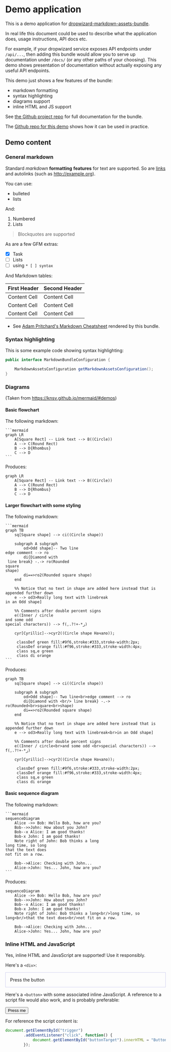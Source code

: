 # Demo application

This is a demo application for [dropwizard-markdown-assets-bundle](https://github.com/rnorth/dropwizard-markdown-assets-bundle).

In real life this document could be used to describe what the application does, usage instructions, API docs etc.

For example, if your dropwizard service exposes API endpoints under `/api/...`, then adding this bundle would allow you to serve up documentation under `/docs/` (or any other paths of your choosing). This demo shows presentation of documentation without actually exposing any useful API endpoints.

This demo just shows a few features of the bundle:
* markdown formatting
* syntax highlighting
* diagrams support
* inline HTML and JS support

See [the Github project repo](https://github.com/rnorth/dropwizard-markdown-assets-bundle) for full documentation for the bundle.

The [Github repo for this demo](https://github.com/rnorth/dropwizard-markdown-assets-bundle-demo) shows how it can be used in practice.

## Demo content

### General markdown

Standard *markdown* **formatting** __features__ for text are supported. So are [links](#) and autolinks (such as http://example.org).

You can use:
* bulleted
* lists

And:
1. Numbered
2. Lists

> Blockquotes are supported

As are a few GFM extras:

* [x] Task
* [ ] Lists
* [ ] using `* [ ] syntax`

And Markdown tables:

| First Header  | Second Header |
| ------------- | ------------- |
| Content Cell  | Content Cell  |
| Content Cell  | Content Cell  |
| Content Cell  | Content Cell  |

* See [Adam Pritchard's Markdown Cheatsheet](markdown-cheatsheet.md) rendered by this bundle.

### Syntax highlighting

This is some example code showing syntax highlighting:

```java
public interface MarkdownBundleConfiguration {

    MarkdownAssetsConfiguration getMarkdownAssetsConfiguration();
}
```

### Diagrams

(Taken from https://knsv.github.io/mermaid/#demos)

#### Basic flowchart

The following markdown:

<pre lang="no-highlight"><code>```mermaid
graph LR
    A[Square Rect] -- Link text --> B((Circle))
    A --> C(Round Rect)
    B --> D{Rhombus}
    C --> D
```</code></pre>

Produces:

```mermaid
graph LR
    A[Square Rect] -- Link text --> B((Circle))
    A --> C(Round Rect)
    B --> D{Rhombus}
    C --> D
```

#### Larger flowchart with some styling

The following markdown:

<pre lang="no-highlight"><code>```mermaid
graph TB
    sq[Square shape] --> ci((Circle shape))

    subgraph A subgraph
        od>Odd shape]-- Two line<br>edge comment --> ro
        di{Diamond with <br/> line break} -.-> ro(Rounded<br>square<br>shape)
        di==>ro2(Rounded square shape)
    end

    %% Notice that no text in shape are added here instead that is appended further down
    e --> od3>Really long text with linebreak<br>in an Odd shape]

    %% Comments after double percent signs
    e((Inner / circle<br>and some odd <br>special characters)) --> f(,.?!+-*ز)

    cyr[Cyrillic]-->cyr2((Circle shape Начало));

     classDef green fill:#9f6,stroke:#333,stroke-width:2px;
     classDef orange fill:#f96,stroke:#333,stroke-width:4px;
     class sq,e green
     class di orange
```</code></pre>

Produces:

```mermaid
graph TB
    sq[Square shape] --> ci((Circle shape))

    subgraph A subgraph
        od>Odd shape]-- Two line<br>edge comment --> ro
        di{Diamond with <br/> line break} -.-> ro(Rounded<br>square<br>shape)
        di==>ro2(Rounded square shape)
    end

    %% Notice that no text in shape are added here instead that is appended further down
    e --> od3>Really long text with linebreak<br>in an Odd shape]

    %% Comments after double percent signs
    e((Inner / circle<br>and some odd <br>special characters)) --> f(,.?!+-*ز)

    cyr[Cyrillic]-->cyr2((Circle shape Начало));

     classDef green fill:#9f6,stroke:#333,stroke-width:2px;
     classDef orange fill:#f96,stroke:#333,stroke-width:4px;
     class sq,e green
     class di orange
```

#### Basic sequence diagram

The following markdown:

<pre lang="no-highlight"><code>```mermaid
sequenceDiagram
    Alice ->> Bob: Hello Bob, how are you?
    Bob-->>John: How about you John?
    Bob--x Alice: I am good thanks!
    Bob-x John: I am good thanks!
    Note right of John: Bob thinks a long<br/>long time, so long<br/>that the text does<br/>not fit on a row.

    Bob-->Alice: Checking with John...
    Alice->John: Yes... John, how are you?
```</code></pre>

Produces:

```mermaid
sequenceDiagram
    Alice ->> Bob: Hello Bob, how are you?
    Bob-->>John: How about you John?
    Bob--x Alice: I am good thanks!
    Bob-x John: I am good thanks!
    Note right of John: Bob thinks a long<br/>long time, so long<br/>that the text does<br/>not fit on a row.

    Bob-->Alice: Checking with John...
    Alice->John: Yes... John, how are you?
```

### Inline HTML and JavaScript

Yes, inline HTML and JavaScript are supported! Use it responsibly.

Here's a `<div>`:

<div id="buttonTarget" style="border: 1px solid #cce; padding: 1em;">Press the button</div>

Here's a `<button>` with some associated inline JavaScript. A reference to a script file would also work, and is probably preferable:

<button id="trigger">Press me</button>

For reference the script content is:
```javascript
document.getElementById("trigger")
        .addEventListener("click", function() {
            document.getElementById("buttonTarget").innerHTML = "Button was pressed! It's " + new Date();
        });
```
<script>
document.getElementById("trigger")
        .addEventListener("click", function() {
            document.getElementById("buttonTarget").innerHTML = "Button was pressed! It's " + new Date();
        });
</script>